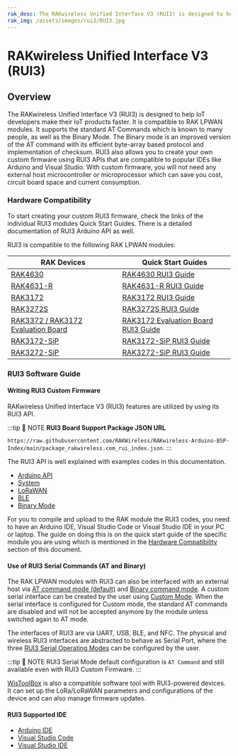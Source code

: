 ```yaml
---
rak_desc: The RAKwireless Unified Interface V3 (RUI3) is designed to help IoT developers make their IoT products faster. It is compatible to RAK LPWAN modules. It supports the standard AT Commands which is known to many people, as well as the Binary Mode.
rak_img: /assets/images/rui3/RUI3.jpg
---
```


# RAKwireless Unified Interface V3 (RUI3)

## Overview

The RAKwireless Unified Interface V3 (RUI3) is designed to help IoT developers make their IoT products faster. It is compatible to RAK LPWAN modules. It supports the standard AT Commands which is known to many people, as well as the Binary Mode. The Binary mode is an improved version of the AT command with its efficient byte-array based protocol and implementation of checksum. RUI3 also allows you to create your own custom firmware using RUI3 APIs that are compatible to popular IDEs like Arduino and Visual Studio. With custom firmware, you will not need any external host microcontroller or microprocessor which can save you cost, circuit board space and current consumption.

### Hardware Compatibility

To start creating your custom RUI3 firmware, check the links of the individual RUI3 modules Quick Start Guides. There is a detailed documentation of RUI3 Arduino API as well.

RUI3 is compatible to the following RAK LPWAN modules:

| RAK Devices                                                                                           | Quick Start Guides  |
| ----------------------------------------------------------------------------------------------------- | ------------------- |
| [RAK4630](/Product-Categories/WisDuo/RAK4630-Module/Overview/)                                        | [RAK4630 RUI3 Guide](https://docs.rakwireless.com/Product-Categories/WisDuo/RAK4630-Module/Quickstart/#rak4630-as-a-stand-alone-device-using-rui3)
| [RAK4631-R](/Product-Categories/WisBlock/RAK4631-R/Overview/)                                         | [RAK4631-R RUI3 Guide]()
| [RAK3172](/Product-Categories/WisDuo/RAK3172-Module/Overview/)                                        | [RAK3172 RUI3 Guide](https://docs.rakwireless.com/Product-Categories/WisDuo/RAK3172-Module/Quickstart/#rak3172-as-a-stand-alone-device-using-rui3)
| [RAK3272S](/Product-Categories/WisDuo/RAK3272S-Breakout-Board/Overview/)                              | [RAK3272S RUI3 Guide](https://docs.rakwireless.com/Product-Categories/WisDuo/RAK3272S-Breakout-Board/Quickstart/#rak3272s-breakout-board-as-a-stand-alone-device-using-rui3) 
| [RAK3372 / RAK3172 Evaluation Board](/Product-Categories/WisDuo/RAK3172-Evaluation-Board/Overview/)   | [RAK3172 Evaluation Board RUI3 Guide](https://docs.rakwireless.com/Product-Categories/WisDuo/RAK3172-Evaluation-Board/Quickstart/#rak3172-e-as-a-stand-alone-device-using-rui3)
| [RAK3172-SiP](/Product-Categories/WisDuo/RAK3172-SiP/Overview/)                                       | [RAK3172-SiP RUI3 Guide](https://docs.rakwireless.com/Product-Categories/WisDuo/RAK3172-SiP/Quickstart/#rak3172-sip-as-a-stand-alone-device-using-rui3)
| [RAK3272-SiP](/Product-Categories/WisDuo/RAK3272-SiP-Breakout-Board/Overview/)                        | [RAK3272-SiP RUI3 Guide](https://docs.rakwireless.com/Product-Categories/WisDuo/RAK3272-SiP-Breakout-Board/Quickstart/#rak3272-sip-breakout-board-as-a-stand-alone-device-using-rui3)

### RUI3 Software Guide

#### Writing RUI3 Custom Firmware

RAKwireless Unified Interface V3 (RUI3) features are utilized by using its RUI3 API. 

:::tip 📝 NOTE
**RUI3 Board Support Package JSON URL**

 `https://raw.githubusercontent.com/RAKWireless/RAKwireless-Arduino-BSP-Index/main/package_rakwireless.com_rui_index.json`.
:::

The RUI3 API is well explained with examples codes in this documentation.

- [Arduino API](/RUI3/Arduino-API/)
- [System](/RUI3/System/)
- [LoRaWAN](/RUI3/LoRaWAN/)
- [BLE](/RUI3/BLE/)
- [Binary Mode](/RUI3/Binary-Mode/)

For you to compile and upload to the RAK module the RUI3 codes, you need to have an Arduino IDE, Visual Studio Code or Visual Studio IDE in your PC or laptop. The guide on doing this is on the quick start guide of the specific module you are using which is mentioned in the [Hardware Compatibility](/RUI3/#hardware-compatibility) section of this document.

#### Use of RUI3 Serial Commands (AT and Binary)

The RAK LPWAN modules with RUI3 can also be interfaced with an external host via [AT command mode (default)](/RUI3/Serial-Operating-Modes/AT-Command-Manual/) and [Binary command mode](/RUI3/Serial-Operating-Modes/Binary-Command-Manual/). A custom serial interface can be created by the user using [Custom Mode](/RUI3/Serial-Operating-Modes/Custom-Mode/). When the serial interface is configured for Custom mode, the standard AT commands are disabled and will not be accepted anymore by the module unless switched again to AT mode.

The interfaces of RUI3 are via UART, USB, BLE, and NFC. The physical and wireless RUI3 interfaces are abstracted to behave as Serial Port, where the three [RUI3 Serial Operating Modes](/RUI3/Serial-Operating-Modes/#rui3-serial-operating-modes) can be configured by the user.

:::tip 📝 NOTE
RUI3 Serial Mode default configuration is `AT Command` and still available even with RUI3 Custom Firmware.
:::

[WisToolBox](https://docs.rakwireless.com/Product-Categories/Software-Tools/WisToolBox/Overview/) is also a compatible software tool with RUI3-powered devices. It can set up the LoRa/LoRaWAN parameters and configurations of the device and can also manage firmware updates.

#### RUI3 Supported IDE

- [Arduino IDE](/RUI3/Supported-IDE/#arduino-ide)
- [Visual Studio Code](/RUI3/Supported-IDE/#visual-studio-code-arduino-extension)
- [Visual Studio IDE](/RUI3/Supported-IDE/#visual-studio-ide)

